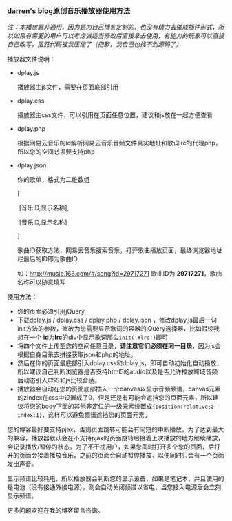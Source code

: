 ### [darren's blog](https://darren.work)原创音乐播放器使用方法

*注：本播放器非通用，因为是为自己博客定制的，也没有精力去做成插件形式，所以如果有需要的用户可以考虑做适当修改后直接拿去使用，有能力的玩家可以直接自己改写，虽然代码被我压缩了（抱歉，我自己也找不到源码了）*

播放器文件说明：

-   dplay.js

    播放器主js文件，需要在页面底部引用

-   dplay.css

    播放器主css文件，可以引用在页面任意位置，建议和js放在一起方便查看

-   dplay.php

    根据网易云音乐的id解析网易云音乐音频文件真实地址和歌词lrc的代理php，所以您的空间必须要支持php

-   dplay.json

    你的歌单，格式为二维数组

    [

    ​	[音乐ID,显示名称],

    ​	[音乐ID,显示名称]

    ]

    歌曲ID获取方法，网易云音乐搜索音乐，打开歌曲播放页面，最终浏览器地址栏最后的ID即为歌曲ID

    如：http://music.163.com/#/song?id=29717271 歌曲ID为 **29717271**，歌曲名称可以随意填写

使用方法：

-   你的页面必须引用jQuery
-   下载dplay.js / dplay.css / dplay.php / dplay.json ，修改dplay.js最后一句init方法的参数，修改为您需要显示歌词的容器的jQuery选择器，比如假设我想在一个 **id**为**lrc**的div中显示歌词那么`init('#lrc')`即可
-   将四个文件上传至您的空间任意目录，**请注意它们必须在同一目录**，因为js会根据自身目录去拼接获取json和php的地址。
-   然后在你的页面最底部引入dplay.css和dplay.js，即可自动初始化自动播放，所以建议自己判断浏览器是否支持html5的audio以及是否允许播放跨域音频 后动态引入CSS和js比较合适。
-   播放器会自动在您的页面底部插入一个canvas以显示音频频谱，canvas元素的zIndex在css中设置成了0，但是还是有可能会遮挡您的页面元素，所以建议将您的body下面的其他非定位的一级元素设置成`{position:relative;z-index:1}`，这样可以避免频谱遮挡您的页面元素。



您的博客最好要支持pjax，否则页面跳转可能会有简短的中断播放，为了达到最大的兼容，播放器默认会在不支持pjax的页面跳转后接着上次播放的地方继续播放，会记录播放/暂停的状态。为了不干扰用户，如果您同时打开多个您的页面，后打开的页面会接着播放音乐，之前的页面会自动暂停播放，以便同时只会有一个页面发出声音。

显示频谱比较耗电，所以播放器会判断您的显示设备，如果是笔记本，并且使用的是电池（没有接通外接电源），则会自动关闭频谱以省电，当您接入电源后会立刻显示频谱。

更多问题欢迎在我的博客留言咨询。

